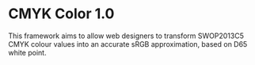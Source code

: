 CMYK Color 1.0
=================
This framework aims to allow web designers to transform SWOP2013C5 CMYK colour values into an accurate sRGB approximation, based on D65 white point.
